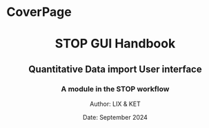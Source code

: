 # CoverPage

<h1 align="center">STOP GUI Handbook</h1>
<h2 align="center">Quantitative Data import User interface</h2>
<h3 align="center">A module in the STOP workflow</h3>
<p align="center">Author: LIX & KET</p>
<p align="center">Date: September 2024</p>
